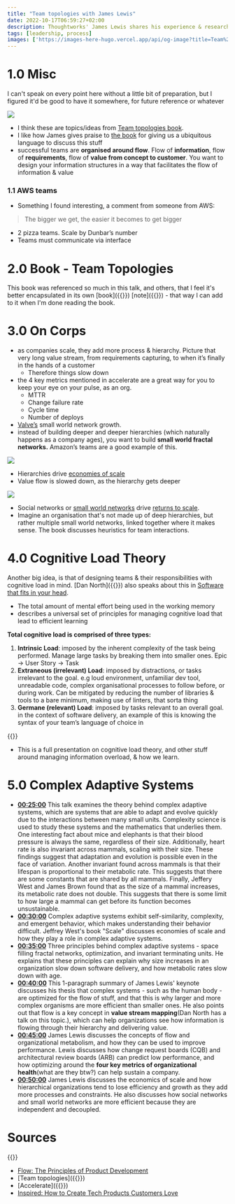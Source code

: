```yaml
---
title: "Team topologies with James Lewis"
date: 2022-10-17T06:59:27+02:00
description: Thoughtworks' James Lewis shares his experience & research on Team Topologies, software architecture, & complexity science
tags: [leadership, process]
images: ['https://images-here-hugo.vercel.app/api/og-image?title=Team%20topologies%20with%20James%20Lewis']
---
```


# 1.0 Misc

I can't speak on every point here without a little bit of preparation, but I figured it'd be good to have it somewhere, for future reference or whatever

![](https://res.cloudinary.com/hokaspokas/image/upload/v1665983175/here-hugo/tt_lahghz.png)

- I think these are topics/ideas from [Team topologies book](https://itrevolution.com/team-topologies/).
- I like how James gives praise to [the book](https://itrevolution.com/team-topologies/) for giving us a ubiquitous language to discuss this stuff
- successful teams are **organised around flow**. Flow of **information**, flow of **requirements**, flow of **value from concept to customer**. You want to design your information structures in a way that facilitates the flow of information & value

### 1.1 AWS teams

- Something I found interesting, a comment from someone from AWS:

> The bigger we get, the easier it becomes to get bigger

- 2 pizza teams. Scale by Dunbar’s number
- Teams must communicate via interface

# 2.0 Book - Team Topologies

This book was referenced so much in this talk, and others, that I feel it's better encapsulated in its own [book]({{<ref book>}}) [note]({{<ref team-topologies>}}) - that way I can add to it when I'm done reading the book.

# 3.0 On Corps

- as companies scale, they add more process & hierarchy. Picture that very long value stream, from requirements capturing, to when it’s finally in the hands of a customer
  - Therefore things slow down
- the 4 key metrics mentioned in accelerate are a great way for you to keep your eye on your pulse, as an org.
  - MTTR
  - Change failure rate
  - Cycle time
  - Number of deploys
- [Valve’s](https://youtu.be/_mYlSMepTGw?t=3348) small world network growth.
- instead of building deeper and deeper hierarchies (which naturally happens as a company ages), you want to build **small world fractal networks.**  Amazon’s teams are a good example of this.

![](https://res.cloudinary.com/hokaspokas/image/upload/v1665985138/here-hugo/hi_qxlapn.png)

- Hierarchies drive [economies of scale](https://en.wikipedia.org/wiki/Economies_of_scale)
- Value flow is slowed down, as the hierarchy gets deeper

![](https://res.cloudinary.com/hokaspokas/image/upload/v1665985096/here-hugo/fractal_ufd2qb.png)

- Social networks or [small world networks](https://en.wikipedia.org/wiki/Small-world_network) drive [returns to scale](https://www.thoughtco.com/overview-of-returns-to-scale-1146825).
- Imagine an organisation that's not made up of deep hierarchies, but rather multiple small world networks, linked together where it makes sense. The book discusses heuristics for team interactions.

# 4.0 Cognitive Load Theory

Another big idea, is that of designing teams & their responsibilities with cognitive load in mind. [Dan North]({{<ref Patterns-of-Effective-Teams>}}) also speaks about this in [Software that fits in your head](https://youtu.be/4Y0tOi7QWqM).

- The total amount of mental effort being used in the working memory
- describes a universal set of principles for managing cognitive load that lead to efficient learning

************************Total cognitive load is comprised of three types:************************

1. **Intrinsic Load**: imposed by the inherent complexity of the task being performed. Manage large tasks by breaking them into smaller ones. Epic → User Story → Task
2. **Extraneous (irrelevant) Load**: imposed by distractions, or tasks irrelevant to the goal. e.g loud environment, unfamiliar dev tool, unreadable code, complex organisational processes to follow before, or during work. Can be mitigated by reducing the number of libraries & tools to a bare minimum, making use of linters, that sorta thing
3. **Germane (relevant) Load**: imposed by tasks relevant to an overall goal. in the context of software delivery, an example of this is knowing the syntax of your team’s language of choice in

{{<youtube DUlFxffjDFo>}}

- This is a full presentation on cognitive load theory, and other stuff around managing information overload, & how we learn.

# 5.0 Complex Adaptive Systems

- **[00:25:00](https://youtu.be/_mYlSMepTGw?t=1500)** This talk examines the theory behind complex adaptive systems, which are systems that are able to adapt and evolve quickly due to the interactions between many small units. Complexity science is used to study these systems and the mathematics that underlies them. One interesting fact about mice and elephants is that their blood pressure is always the same, regardless of their size. Additionally, heart rate is also invariant across mammals, scaling with their size. These findings suggest that adaptation and evolution is possible even in the face of variation. Another invariant found across mammals is that their lifespan is proportional to their metabolic rate. This suggests that there are some constants that are shared by all mammals. Finally, Jeffery West and James Brown found that as the size of a mammal increases, its metabolic rate does not double. This suggests that there is some limit to how large a mammal can get before its function becomes unsustainable.
- **[00:30:00](https://youtu.be/_mYlSMepTGw?t=1800)** Complex adaptive systems exhibit self-similarity, complexity, and emergent behavior, which makes understanding their behavior difficult. Jeffrey West's book "Scale" discusses economies of scale and how they play a role in complex adaptive systems.
- **[00:35:00](https://youtu.be/_mYlSMepTGw?t=2100)** Three principles behind complex adaptive systems - space filling fractal networks, optimization, and invariant terminating units. He explains that these principles can explain why size increases in an organization slow down software delivery, and how metabolic rates slow down with age.
- **[00:40:00](https://youtu.be/_mYlSMepTGw?t=2400)** This 1-paragraph summary of James Lewis' keynote discusses his thesis that complex systems - such as the human body - are optimized for the flow of stuff, and that this is why larger and more complex organisms are more efficient than smaller ones. He also points out that flow is a key concept in **value stream mapping**(Dan North has a talk on this topic.), which can help organizations see how information is flowing through their hierarchy and delivering value.
- **[00:45:00](https://youtu.be/_mYlSMepTGw?t=2700)** James Lewis discusses the concepts of flow and organizational metabolism, and how they can be used to improve performance. Lewis discusses how change request boards (CQB) and architectural review boards (ARB) can predict low performance, and how optimizing around the **four key metrics of organizational health**(what are they btw?) can help sustain a company.
- **[00:50:00](https://youtu.be/_mYlSMepTGw?t=3000)** James Lewis discusses the economics of scale and how hierarchical organizations tend to lose efficiency and growth as they add more processes and constraints. He also discusses how social networks and small world networks are more efficient because they are independent and decoupled.

# Sources

{{<youtube _mYlSMepTGw>}}

- [Flow: The Principles of Product Development](https://www.amazon.com/Principles-Product-Development-Flow-Generation/dp/1935401009)
- [Team topologies]({{<ref team-topologies>}})
- [Accelerate]({{<ref accelerate>}})
- [Inspired: How to Create Tech Products Customers Love](https://www.goodreads.com/book/show/35249663-inspired)
